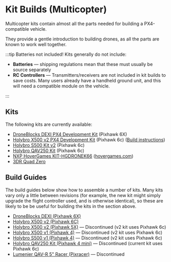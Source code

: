 # Kit Builds (Multicopter)

Multicopter kits contain almost all the parts needed for building a PX4-compatible vehicle.

They provide a gentle introduction to building drones, as all the parts are known to work well together.

:::tip Batteries not included!
Kits generally do not include:

- **Batteries** — shipping regulations mean that these must usually be source separately
- **RC Controllers** — Transmitters/receivers are not included in kit builds to save costs.
  Many users already have a handheld ground unit, and this will need a compatible module on the vehicle.

:::

## Kits

The following kits are currently available:

- [DroneBlocks DEXI PX4 Development Kit](https://droneblocks.io/program/dexi-5-px4-stem-drone-kit/) (Pixhawk 6X)
- [Holybro X500 v2 PX4 Development Kit](https://holybro.com/collections/x500-kits) (Pixhawk 6c) ([Build instructions](../frames_multicopter/holybro_x500v2_pixhawk6c.md))
- [Holybro S500 Kit v2](https://holybro.com/collections/s500/products/s500-v2-development-kit) (Pixhawk 6c)
- [Holybro QAV250 Kit](https://holybro.com/products/qav250-kit) (Pixhawk 6c)
- [NXP HoverGames KIT-HGDRONEK66](https://www.nxp.com/KIT-HGDRONEK66) ([hovergames.com](https://www.hovergames.com/))
- [3DR Quad Zero](https://store.3dr.com/3dr-quad-zero-kit/)

## Build Guides

The build guides below show how to assemble a number of kits.
Many kits vary only a little between revisions (for example, the new kit might simply upgrade the flight controller used, and is otherwise identical), so these are likely to be be useful for building the kits in the section above.

- [DroneBlocks DEXI (Pixhawk 6X)](../frames_multicopter/droneblocks_dexi_pixhawk6x.md)
- [Holybro X500 v2 (Pixhawk 6C)](../frames_multicopter/holybro_x500v2_pixhawk6c.md)
- [Holybro X500 v2 (Pixhawk 5X)](../frames_multicopter/holybro_x500V2_pixhawk5x.md) — Discontinued (v2 kit uses Pixhawk 6c)
- [Holybro X500 v1 (Pixhawk 4)](../frames_multicopter/holybro_x500_pixhawk4.md) — Discontinued (v2 kit uses Pixhawk 6c)
- [Holybro S500 v1 (Pixhawk 4)](../frames_multicopter/holybro_s500_v2_pixhawk4.md) — Discontinued (v2 kit uses Pixhawk 6c)
- [Holybro QAV250 Kit (Pixhawk 4 mini)](../frames_multicopter/holybro_qav250_pixhawk4_mini.md) — Discontinued (current kit uses Pixhawk 6c)
- [Lumenier QAV-R 5" Racer (Pixracer)](../frames_multicopter/qav_r_5_kiss_esc_racer.md) — Discontinued
